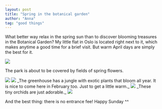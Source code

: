 ```yaml
---
layout: post
title: "Spring in the botanical garden"
author: "Anna"
tag: "good things"
---
```


What better way relax in the spring sun than to discover blooming treasures in the Botanical Garden? My little flat in Oslo is located right next to it, which makes anytime a good time for a brief visit. But warm April days are simply the best for it.
<br>

<img border="0" src="https://live.staticflickr.com/7805/46833746494_fed272588b_c.jpg">

The park is about to be covered by fields of spring flowers.

<img border="0" src="https://live.staticflickr.com/7820/32614878547_b0711f91e3_c.jpg">



<img border="0" src="https://live.staticflickr.com/7890/32614875427_34ff416b5d_c.jpg">
_The greenhouse has a jungle with exotic plants that bloom all year. It is nice to come here in February too. Just to get a little warm._


<img border="0" src="https://live.staticflickr.com/7863/46641889835_a6bbcf37c3_c.jpg">
_These tiny orchids are just adorable._


<img border="0" src="https://live.staticflickr.com/7832/47557507061_b17005a460_c.jpg">



 And the best thing: there is no entrance fee! Happy Sunday ^^
